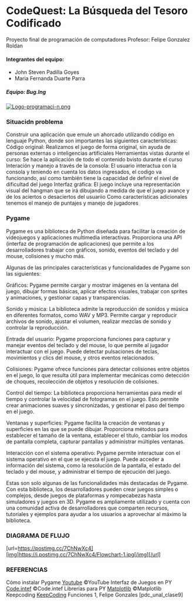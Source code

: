 # CodeQuest: La Búsqueda del Tesoro Codificado

Proyecto final de programación de computadores
Profesor: Felipe Gonzalez Roldan

#### Integrantes del equipo:

* John Steven Padilla Goyes
* Maria Fernanda Duarte Parra

##### Equipo: Bug.Ing
[![Logo-programaci-n.png](https://i.postimg.cc/SNYSyphh/Logo-programaci-n.png)](https://postimg.cc/tYyQ5wJS)

### Situacidn problema

Construir una aplicación que emule un ahorcado utilizando código en lenguaje Python, donde son importantes las siguientes características:
Código original: Realizamos el juego de forma original, sin ayuda de personas externas o inteligencias artificiales
Herramientas vistas durante el curso: Se hace la aplicación de todo el contenido bvisto durante el curso 
Interación y manejo a través de la consola: El usuario interactua con la consola y teniendo en cuenta los datos ingresados, el codigo va funcionando, así como también tiene la capacidad de definir el nivel de dificultad del juego 
Interfaz gráfica: El juego incluye una representación visual del hangman que se irá dibujando a medida  de que el juego avance y de  los aciertos o desaciertos del usuariio 
Como características adicionales tenemos el manejo de puntajes y manejo de jugadores

### Pygame
Pygame es una biblioteca de Python diseñada para facilitar la creación de videojuegos y aplicaciones multimedia interactivas. Proporciona una API (interfaz de programación de aplicaciones) que permite a los desarrolladores trabajar con gráficos, sonido, eventos del teclado y del mouse, colisiones y mucho más.

Algunas de las principales características y funcionalidades de Pygame son las siguientes:

Gráficos: Pygame permite cargar y mostrar imágenes en la ventana del juego, dibujar formas básicas, aplicar efectos visuales, trabajar con sprites y animaciones, y gestionar capas y transparencias.

Sonido y música: La biblioteca admite la reproducción de sonidos y música en diferentes formatos, como WAV y MP3. Permite cargar y reproducir archivos de sonido, ajustar el volumen, realizar mezclas de sonido y controlar la reproducción.

Entrada del usuario: Pygame proporciona funciones para capturar y manejar eventos del teclado y del mouse, lo que permite al jugador interactuar con el juego. Puede detectar pulsaciones de teclas, movimientos y clics del mouse, y otros eventos relacionados.

Colisiones: Pygame ofrece funciones para detectar colisiones entre objetos en el juego, lo que resulta útil para implementar mecánicas como detección de choques, recolección de objetos y resolución de colisiones.

Control del tiempo: La biblioteca proporciona herramientas para medir el tiempo y controlar la velocidad de fotogramas en el juego. Esto permite crear animaciones suaves y sincronizadas, y gestionar el paso del tiempo en el juego.

Ventanas y superficies: Pygame facilita la creación de ventanas y superficies en las que se puede dibujar. Proporciona métodos para establecer el tamaño de la ventana, establecer el título, cambiar los modos de pantalla completa, capturar pantallas y administrar múltiples ventanas.

Interacción con el sistema operativo: Pygame permite interactuar con el sistema operativo en el que se ejecuta el juego. Puede acceder a información del sistema, como la resolución de la pantalla, el estado del teclado y del mouse, y administrar el tiempo de ejecución del juego.

Estas son solo algunas de las funcionalidades más destacadas de Pygame. Con esta biblioteca, los desarrolladores pueden crear juegos simples o complejos, desde juegos de plataformas y rompecabezas hasta simuladores y juegos en 3D. Pygame es ampliamente utilizado y cuenta con una comunidad activa de desarrolladores que comparten recursos, tutoriales y ejemplos para ayudar a los usuarios a aprovechar al máximo la biblioteca.

### DIAGRAMA DE FLUJO
[url=https://postimg.cc/7ChNwXc4][img]https://i.postimg.cc/7ChNwXc4/Flowchart-1.jpg[/img][/url]


### REFERENCIAS
Cómo instalar Pygame [Youtube](https://www.youtube.com/watch?v=5v_Jl6tMU68"Youtube") &copy;YouTube
Interfaz de Juegos en PY [Code.intef](https://code.intef.es/prop_didacticas/pygame-realizando-juegos-con-python/"Code.intef") &copy;Code.intef
Librerías para PY [Matplotlib](https://matplotlib.org/"Matplotlib") &copy;Matplotlib
Keepcoding [KeepCoding](https://keepcoding.io/blog/que-es-pygame/#:~:text=C%C3%B3mo%20puedes%20continuar%3F-,Pygame%3A%20librer%C3%ADa%20para%20crear%20videojuegos%202D,hardware%20gr%C3%A1fico%20de%20nuestro%20ordenador."Keepcoding.io")
Funciones 1, Felipe Gonzales [pdc_unal_clase9]


